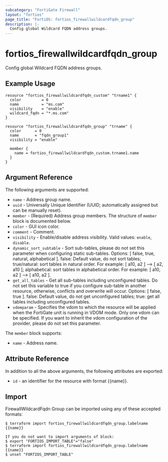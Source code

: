 ```yaml
---
subcategory: "FortiGate Firewall"
layout: "fortios"
page_title: "FortiOS: fortios_firewallwildcardfqdn_group"
description: |-
  Config global Wildcard FQDN address groups.
---
```


# fortios_firewallwildcardfqdn_group
Config global Wildcard FQDN address groups.

## Example Usage

```hcl
resource "fortios_firewallwildcardfqdn_custom" "trname1" {
  color         = 0
  name          = "ms.com"
  visibility    = "enable"
  wildcard_fqdn = "*.ms.com"
}

resource "fortios_firewallwildcardfqdn_group" "trname" {
  color      = 0
  name       = "fqdn_group1"
  visibility = "enable"

  member {
    name = fortios_firewallwildcardfqdn_custom.trname1.name
  }
}
```

## Argument Reference

The following arguments are supported:

* `name` - Address group name.
* `uuid` - Universally Unique Identifier (UUID; automatically assigned but can be manually reset).
* `member` - (Required) Address group members. The structure of `member` block is documented below.
* `color` - GUI icon color.
* `comment` - Comment.
* `visibility` - Enable/disable address visibility. Valid values: `enable`, `disable`.
* `dynamic_sort_subtable` - Sort sub-tables, please do not set this parameter when configuring static sub-tables. Options: [ false, true, natural, alphabetical ]. false: Default value, do not sort tables; true/natural: sort tables in natural order. For example: [ a10, a2 ] --> [ a2, a10 ]; alphabetical: sort tables in alphabetical order. For example: [ a10, a2 ] --> [ a10, a2 ].
* `get_all_tables` - Get all sub-tables including unconfigured tables. Do not set this variable to true if you configure sub-table in another resource, otherwise, conflicts and overwrite will occur. Options: [ false, true ]. false: Default value, do not get unconfigured tables; true: get all tables including unconfigured tables. 
* `vdomparam` - Specifies the vdom to which the resource will be applied when the FortiGate unit is running in VDOM mode. Only one vdom can be specified. If you want to inherit the vdom configuration of the provider, please do not set this parameter.

The `member` block supports:

* `name` - Address name.


## Attribute Reference

In addition to all the above arguments, the following attributes are exported:
* `id` - an identifier for the resource with format {{name}}.

## Import

FirewallWildcardFqdn Group can be imported using any of these accepted formats:
```
$ terraform import fortios_firewallwildcardfqdn_group.labelname {{name}}

If you do not want to import arguments of block:
$ export "FORTIOS_IMPORT_TABLE"="false"
$ terraform import fortios_firewallwildcardfqdn_group.labelname {{name}}
$ unset "FORTIOS_IMPORT_TABLE"
```
